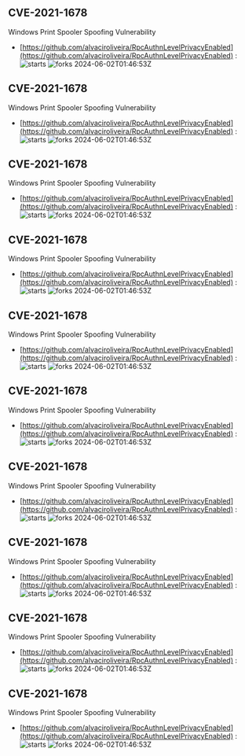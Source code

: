 ## CVE-2021-1678
 Windows Print Spooler Spoofing Vulnerability

- [https://github.com/alvaciroliveira/RpcAuthnLevelPrivacyEnabled](https://github.com/alvaciroliveira/RpcAuthnLevelPrivacyEnabled) :  
![starts](https://img.shields.io/github/stars/alvaciroliveira/RpcAuthnLevelPrivacyEnabled.svg) 
![forks](https://img.shields.io/github/forks/alvaciroliveira/RpcAuthnLevelPrivacyEnabled.svg) 
2024-06-02T01:46:53Z

## CVE-2021-1678
 Windows Print Spooler Spoofing Vulnerability

- [https://github.com/alvaciroliveira/RpcAuthnLevelPrivacyEnabled](https://github.com/alvaciroliveira/RpcAuthnLevelPrivacyEnabled) :  
![starts](https://img.shields.io/github/stars/alvaciroliveira/RpcAuthnLevelPrivacyEnabled.svg) 
![forks](https://img.shields.io/github/forks/alvaciroliveira/RpcAuthnLevelPrivacyEnabled.svg) 
2024-06-02T01:46:53Z

## CVE-2021-1678
 Windows Print Spooler Spoofing Vulnerability

- [https://github.com/alvaciroliveira/RpcAuthnLevelPrivacyEnabled](https://github.com/alvaciroliveira/RpcAuthnLevelPrivacyEnabled) :  
![starts](https://img.shields.io/github/stars/alvaciroliveira/RpcAuthnLevelPrivacyEnabled.svg) 
![forks](https://img.shields.io/github/forks/alvaciroliveira/RpcAuthnLevelPrivacyEnabled.svg) 
2024-06-02T01:46:53Z

## CVE-2021-1678
 Windows Print Spooler Spoofing Vulnerability

- [https://github.com/alvaciroliveira/RpcAuthnLevelPrivacyEnabled](https://github.com/alvaciroliveira/RpcAuthnLevelPrivacyEnabled) :  
![starts](https://img.shields.io/github/stars/alvaciroliveira/RpcAuthnLevelPrivacyEnabled.svg) 
![forks](https://img.shields.io/github/forks/alvaciroliveira/RpcAuthnLevelPrivacyEnabled.svg) 
2024-06-02T01:46:53Z

## CVE-2021-1678
 Windows Print Spooler Spoofing Vulnerability

- [https://github.com/alvaciroliveira/RpcAuthnLevelPrivacyEnabled](https://github.com/alvaciroliveira/RpcAuthnLevelPrivacyEnabled) :  
![starts](https://img.shields.io/github/stars/alvaciroliveira/RpcAuthnLevelPrivacyEnabled.svg) 
![forks](https://img.shields.io/github/forks/alvaciroliveira/RpcAuthnLevelPrivacyEnabled.svg) 
2024-06-02T01:46:53Z

## CVE-2021-1678
 Windows Print Spooler Spoofing Vulnerability

- [https://github.com/alvaciroliveira/RpcAuthnLevelPrivacyEnabled](https://github.com/alvaciroliveira/RpcAuthnLevelPrivacyEnabled) :  
![starts](https://img.shields.io/github/stars/alvaciroliveira/RpcAuthnLevelPrivacyEnabled.svg) 
![forks](https://img.shields.io/github/forks/alvaciroliveira/RpcAuthnLevelPrivacyEnabled.svg) 
2024-06-02T01:46:53Z

## CVE-2021-1678
 Windows Print Spooler Spoofing Vulnerability

- [https://github.com/alvaciroliveira/RpcAuthnLevelPrivacyEnabled](https://github.com/alvaciroliveira/RpcAuthnLevelPrivacyEnabled) :  
![starts](https://img.shields.io/github/stars/alvaciroliveira/RpcAuthnLevelPrivacyEnabled.svg) 
![forks](https://img.shields.io/github/forks/alvaciroliveira/RpcAuthnLevelPrivacyEnabled.svg) 
2024-06-02T01:46:53Z

## CVE-2021-1678
 Windows Print Spooler Spoofing Vulnerability

- [https://github.com/alvaciroliveira/RpcAuthnLevelPrivacyEnabled](https://github.com/alvaciroliveira/RpcAuthnLevelPrivacyEnabled) :  
![starts](https://img.shields.io/github/stars/alvaciroliveira/RpcAuthnLevelPrivacyEnabled.svg) 
![forks](https://img.shields.io/github/forks/alvaciroliveira/RpcAuthnLevelPrivacyEnabled.svg) 
2024-06-02T01:46:53Z

## CVE-2021-1678
 Windows Print Spooler Spoofing Vulnerability

- [https://github.com/alvaciroliveira/RpcAuthnLevelPrivacyEnabled](https://github.com/alvaciroliveira/RpcAuthnLevelPrivacyEnabled) :  
![starts](https://img.shields.io/github/stars/alvaciroliveira/RpcAuthnLevelPrivacyEnabled.svg) 
![forks](https://img.shields.io/github/forks/alvaciroliveira/RpcAuthnLevelPrivacyEnabled.svg) 
2024-06-02T01:46:53Z

## CVE-2021-1678
 Windows Print Spooler Spoofing Vulnerability

- [https://github.com/alvaciroliveira/RpcAuthnLevelPrivacyEnabled](https://github.com/alvaciroliveira/RpcAuthnLevelPrivacyEnabled) :  
![starts](https://img.shields.io/github/stars/alvaciroliveira/RpcAuthnLevelPrivacyEnabled.svg) 
![forks](https://img.shields.io/github/forks/alvaciroliveira/RpcAuthnLevelPrivacyEnabled.svg) 
2024-06-02T01:46:53Z


